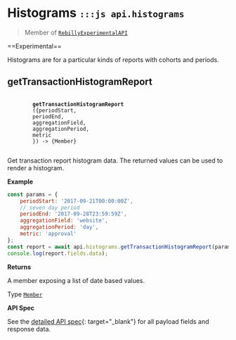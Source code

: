 # Histograms <small>`:::js api.histograms`</small>

> Member of [`RebillyExperimentalAPI`][goto-rebillyapix]

==Experimental== 

Histograms are for a particular kinds of reports with cohorts and periods. 

## getTransactionHistogramReport
<div class="method">
    <code>
        <strong>getTransactionHistogramReport</strong>
        ({<span class="prop">periodStart</span>,
        <span class="prop">periodEnd</span>,
        <span class="prop">aggregationField</span>,
        <span class="prop">aggregationPeriod</span>,
        <span class="prop">metric</span> 
        }) -> <span class="return">{Member}</span>
    </code>
</div>

Get transaction report histogram data. The returned values can be used to render a histogram.

**Example**

```js
const params = {
    periodStart: '2017-09-21T00:00:00Z',
    // seven day period
    periodEnd: '2017-09-28T23:59:59Z',
    aggregationField: 'website',
    aggregationPeriod: 'day',
    metric: 'approval'
};
const report = await api.histograms.getTransactionHistogramReport(params);
console.log(report.fields.data);
```

**Returns**

A member exposing a list of date based values.

Type [`Member`][goto-member]


**API Spec**

See the [detailed API spec][1]{: target="_blank"} for all payload fields and response data.


[goto-rebillyapix]: ../../rebilly-experimental-api
[goto-member]: ../../types/member
[1]: https://rebilly.github.io/RebillyReportsAPI/#tag/Histograms%2Fpaths%2F~1histograms~1transactions%2Fget
